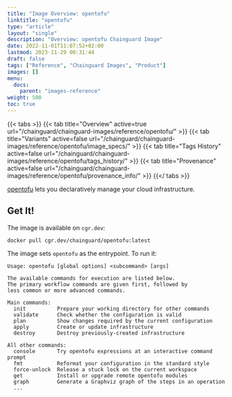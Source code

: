 ```yaml
---
title: "Image Overview: opentofu"
linktitle: "opentofu"
type: "article"
layout: "single"
description: "Overview: opentofu Chainguard Image"
date: 2022-11-01T11:07:52+02:00
lastmod: 2023-11-29 00:31:44
draft: false
tags: ["Reference", "Chainguard Images", "Product"]
images: []
menu: 
  docs: 
    parent: "images-reference"
weight: 500
toc: true
---
```


{{< tabs >}}
{{< tab title="Overview" active=true url="/chainguard/chainguard-images/reference/opentofu/" >}}
{{< tab title="Variants" active=false url="/chainguard/chainguard-images/reference/opentofu/image_specs/" >}}
{{< tab title="Tags History" active=false url="/chainguard/chainguard-images/reference/opentofu/tags_history/" >}}
{{< tab title="Provenance" active=false url="/chainguard/chainguard-images/reference/opentofu/provenance_info/" >}}
{{</ tabs >}}



<!--overview:start-->
[opentofu](https://github.com/opentofufoundation/opentofu) lets you declaratively manage your cloud infrastructure.
<!--overview:end-->

<!--getting:start-->
## Get It!
The image is available on `cgr.dev`:

```
docker pull cgr.dev/chainguard/opentofu:latest
```
<!--getting:end-->

<!--body:start-->
The image sets `opentofu` as the entrypoint. To run it:

```
Usage: opentofu [global options] <subcommand> [args]

The available commands for execution are listed below.
The primary workflow commands are given first, followed by
less common or more advanced commands.

Main commands:
  init          Prepare your working directory for other commands
  validate      Check whether the configuration is valid
  plan          Show changes required by the current configuration
  apply         Create or update infrastructure
  destroy       Destroy previously-created infrastructure

All other commands:
  console       Try opentofu expressions at an interactive command prompt
  fmt           Reformat your configuration in the standard style
  force-unlock  Release a stuck lock on the current workspace
  get           Install or upgrade remote opentofu modules
  graph         Generate a Graphviz graph of the steps in an operation
  ...
```
<!--body:end-->

